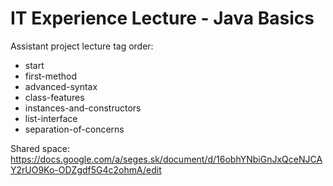 IT Experience Lecture - Java Basics
================

Assistant project lecture tag order:
* start
* first-method
* advanced-syntax
* class-features
* instances-and-constructors
* list-interface
* separation-of-concerns

Shared space: https://docs.google.com/a/seges.sk/document/d/16obhYNbiGnJxQceNJCAY2rUO9Ko-ODZgdf5G4c2ohmA/edit
